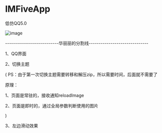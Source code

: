 IMFiveApp
=========

低仿QQ5.0

![image](https://github.com/chenqihui/IMFiveApp/blob/master/screenshots/IMFiveAppGif.gif)

---------------------------华丽丽的分割线------------------------------

1、QQ界面

2、切换主题

(
PS：由于第一次切换主题需要转移和解压zip，所以需要时间，后面就不需要了

原理：

1、页面是常驻的，接收通知reloadImage
      
2、页面是即时的，通过全局参数判断使用的图片

)

3、左边滑动效果
